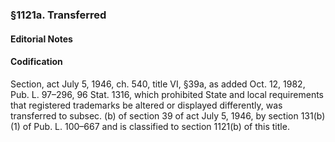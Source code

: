 ### §1121a. Transferred ###

#### **Editorial Notes** ####

#### Codification ####

Section, act July 5, 1946, ch. 540, title VI, §39a, as added Oct. 12, 1982, Pub. L. 97–296, 96 Stat. 1316, which prohibited State and local requirements that registered trademarks be altered or displayed differently, was transferred to subsec. (b) of section 39 of act July 5, 1946, by section 131(b)(1) of Pub. L. 100–667 and is classified to section 1121(b) of this title.
